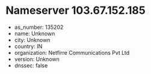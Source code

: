# Nameserver 103.67.152.185

* as_number: 135202
* name: Unknown
* city: Unknown
* country: IN
* organization: Netfirre Communications Pvt Ltd
* version: Unknown
* dnssec: false

